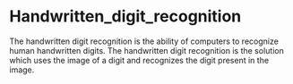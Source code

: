 # Handwritten_digit_recognition

The handwritten digit recognition is the ability of computers to recognize human handwritten digits.
The handwritten digit recognition is the solution which uses the image of a digit and recognizes the digit present in the image.
